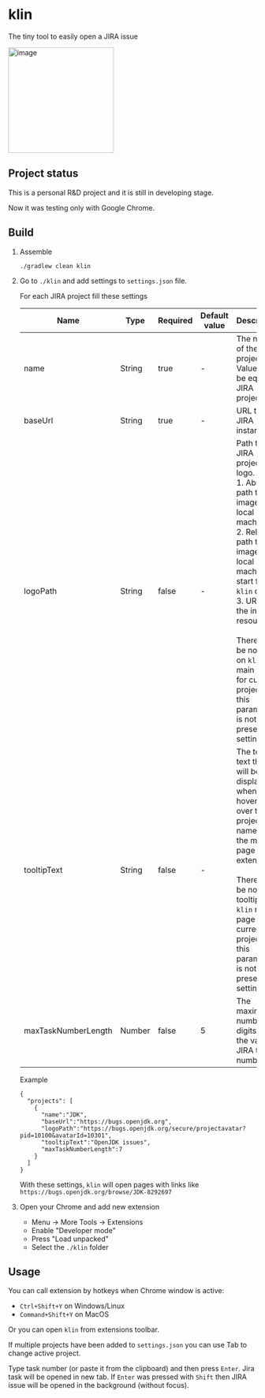 # klin
The tiny tool to easily open a JIRA issue


<img width="214" alt="image" src="https://user-images.githubusercontent.com/17144826/186452528-5c0d650c-7325-4050-bf60-03399ca4db77.png">


## Project status 
This is a personal R&D project and it is still in developing stage.

Now it was testing only with Google Chrome.

## Build

1. Assemble
    ```
    ./gradlew clean klin
    ```
2. Go to `./klin` and add settings to `settings.json` file.
 
   For each JIRA project fill these settings 
 
   | Name                | Type   | Required | Default value | Description                                                                                                                                                                                                                                                                                                         | Validation                                                |
   |---------------------|--------|----------|---------------|---------------------------------------------------------------------------------------------------------------------------------------------------------------------------------------------------------------------------------------------------------------------------------------------------------------------|-----------------------------------------------------------|
   | name                | String | true     | -             | The name of the project. Value must be equal to JIRA project key                                                                                                                                                                                                                                                    | 1. Not blank string<br/>2. Length less then 10 characters |
   | baseUrl             | String | true     | -             | URL to your JIRA instance                                                                                                                                                                                                                                                                                           | Correct URL                                               |
   | logoPath            | String | false    | -             | Path to the JIRA project logo. <br/>1. Absolute path to the image on local machine<br/>2. Relative path to the image on local machine start from `klin` dir<br/>3. URL to the internet resource<br/><br/>There will be no logo on `klin` main page for current project if this parameter is not present in settings |                                                           |
   | tooltipText         | String | false    | -             | The tooltip text that will be displayed when hovering over the project name on the main page of the extension.<br/><br/>There will be no tooltip on `klin` main page for current project if this parameter is not present in settings                                                                               | Length less then 20 characters                            |
   | maxTaskNumberLength | Number | false    | 5             | The maximum number of digits for the valid JIRA task number                                                                                                                                                                                                                                                         | Positive number                                           |

   Example 
   ```
   {
     "projects": [
       {
         "name":"JDK",
         "baseUrl":"https://bugs.openjdk.org",
         "logoPath":"https://bugs.openjdk.org/secure/projectavatar?pid=10100&avatarId=10301",
         "tooltipText":"OpenJDK issues",
         "maxTaskNumberLength":7
       }
     ]
   }
   ```
   With these settings, `klin` will open pages with links like `https://bugs.openjdk.org/browse/JDK-8292697`
3. Open your Chrome and add new extension
    - Menu -> More Tools -> Extensions
    - Enable "Developer mode"
    - Press "Load unpacked"
    - Select the `./klin` folder

## Usage

You can call extension by hotkeys when Chrome window is active:
- `Ctrl+Shift+Y` on Windows/Linux
- `Command+Shift+Y` on MacOS

Or you can open `klin` from extensions toolbar.

If multiple projects have been added to `settings.json` you can use Tab to change active project.

Type task number (or paste it from the clipboard) and then press `Enter`. Jira task will be opened in new tab.
If `Enter` was pressed with `Shift` then JIRA issue will be opened in the background (without focus).
